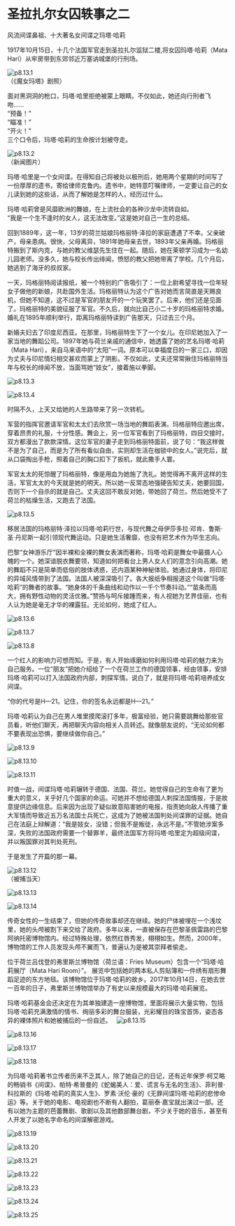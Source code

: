 # 圣拉扎尔女囚轶事之二

​风流间谍鼻祖、十大著名女间谍之玛塔·哈莉

1917年10月15日，十几个法国军官走到圣拉扎尔监狱二楼,将女囚玛塔·哈莉（Mata Hari）从牢房带到东郊邻近万塞讷城堡的行刑场。

![p8.13.1](./images/8.13.1.jpg)  
（《魔女玛塔》剧照）

面对黑洞洞的枪口，玛塔·哈里拒绝被蒙上眼睛。不仅如此，她还向行刑者飞吻……  
“预备！”  
“瞄准！”  
“开火！”  
三个口令后，玛塔·哈莉的生命按计划被夺走。

![p8.13.2](./images/8.13.2.jpg)  
（新闻图片）

玛塔·哈里是一个女间谍。在得知自己将被处以极刑后，她用两个星期的时间写了一份厚厚的遗书，寄给律师克鲁内。遗书中，她特意叮嘱律师，一定要让自己的女儿读到她的这些话，从而了解她是怎样的人，经历过什么。

玛塔·哈莉曾是风靡欧洲的舞娘，在上流社会的各种沙龙中流转自如。  
“我是一个生不逢时的女人，这无法改变。”这是她对自己一生的总结。  

回到1889年，这一年，13岁的荷兰姑娘玛格丽特·泽拉的家庭遭遇了不幸。父亲破产，母亲患病。很快，父母离异，1891年她母亲去世，1893年父亲再婚。玛格丽特搬到了斯内克，与她的教父维瑟先生住在一起。随后，她在莱顿学习成为一名幼儿园老师。没多久，她与校长传出绯闻，愤怒的教父把她带离了学校。几个月后，她逃到了海牙的叔叔家。

一天，玛格丽特阅读报纸，被一个特别的广告吸引了：一位上尉希望寻找一位年轻女子做他的新娘，共赴国外生活。玛格丽特认为这个广告对她而言简直是天赐良机，但她不知道，这不过是军官的朋友开的一个玩笑罢了。后来，他们还是见面了。玛格丽特的美貌征服了军官。不久后，就向比自己小二十岁的玛格丽特求婚。婚礼在1895年顺利举行，距离玛格丽特读到广告那天，只过去三个月。

新婚夫妇去了印度尼西亚。在那里，玛格丽特生下了一个女儿。在印尼她加入了一家当地的舞蹈公司。1897年她与荷兰亲戚的通信中，她透露了她的艺名玛塔·哈莉（Mata Hari），来自马来语中的“太阳”一词。原本可以幸福度日的一家三口，却因为丈夫与印尼情妇相交甚欢而蒙上了阴影。不仅如此，丈夫还常常揪住玛格丽特当年与校长的绯闻不放，当面骂她“妓女”，接着施以拳脚。

![p8.13.3](./images/8.13.3.jpg)

![p8.13.4](./images/8.13.4.jpg)

时隔不久，上天又给她的人生路带来了另一次转机。

军营的指挥官邀请军官和太太们去欣赏一场当地的舞蹈表演。玛格丽特应邀出席，穿着昂贵的礼服，十分性感。舞会上，另一位军官看到了玛格丽特，四目交接时，双方都漫出了款款深情。这位军官的妻子走到玛格丽特面前，说了句：“我这样做不是为了自己，而是为了所有看似自由，实则却生活在枷锁中的女人。”说完后，就从口袋掏出手枪，照着自己的胸口扣下了扳机，就此撒手人寰。

军官太太的死惊醒了玛格丽特，像是用血为她施了洗礼。她觉得再不离开这样的生活，军官太太的今天就是她的明天。所以她一反常态地强硬告知丈夫，她要回国，否则下一个自杀的就是自己。丈夫这回不敢反对她，带她回了荷兰。然后她受不了荷兰的枯燥生活，又跑去了法国。

![p8.13.5](./images/8.13.5.jpg)

移居法国的玛格丽特·泽拉以玛塔·哈莉行世，与现代舞之母伊莎多拉·邓肯、鲁斯·圣·丹尼斯一起引领现代舞运动。只是她生活奢靡，也没有把艺术作为毕生志向。

巴黎“女神游乐厅”因半裸和全裸的舞女表演而著称，玛塔·哈莉是舞女中最摄人心魄的一个。她深谙脱衣舞要领，知道如何把看台上男人女人们的意念引向高潮。她的舞蹈不只是简单而低俗的肢体诱惑，还内涵某种神秘体验。她通过身体，将印尼的异域风情带到了法国。法国人被深深吸引了。各大报纸争相报道这个叫做“玛塔·哈莉”的舞者的故事。“她身体的千条曲线和动作以一千个节奏抖动。”“苗条而高大，拥有野性动物的灵活优雅。”赞扬与呵斥接踵而来，有人视她为艺界佳丽，也有人认为她是毫无才华的裸露狂。无论如何，她成了红人。

![p8.13.6](./images/8.13.6.jpg)

![p8.13.7](./images/8.13.7.jpg)

![p8.13.8](./images/8.13.8.jpg)

一个红人的影响力可想而知。于是，有人开始琢磨如何利用玛塔·哈莉的魅力来为自己服务。一位“朋友”把她介绍给了一个在荷兰工作的德国领事，经由领事，安排玛塔·哈莉可以打入法国政府内部，刺探军情。说白了，就是将玛塔·哈莉培养成女间谍。

“你的代号是H—21。记住，你的签名永远都是H—21。”

玛塔·哈莉认为自己在男人堆里摸爬滚打多年，极富经验，她只需要跳舞给那些官员看，听他们聊天，再把聊天内容向相关人员转述。就像朋友说的，“无论如何都不要表现出恐惧，要继续做你自己。”

![p8.13.9](./images/8.13.9.jpg)

![p8.13.10](./images/8.13.10.jpg)

![p8.13.11](./images/8.13.11.jpg)

时值一战，间谍玛塔·哈莉辗转于德国、法国、荷兰。她觉得自己的生命有了更为重大的意义，关乎好几个国家的命运。可她并不想给德国人刺探法国情报，于是故意提供边缘信息。后来因为出现了疑似故意陷害她的电报，指责她向敌人传播了重大军情而导致近五万名法国士兵死亡，这成为了她被法国判处间谍罪的证据。她自己在法庭上辩解道：“我是妓女，没错；但我不是叛徒，永远不是。”不管她涉案多深，失败的法国政府需要一个替罪羊，最终法国军方将玛塔·哈里定为超级间谍，并以叛国罪对其判处死刑。

于是发生了开篇的那一幕。

![p8.13.12](./images/8.13.12.jpg)  
（被捕当天）

![p8.13.13](./images/8.13.13.jpg)

![p8.13.14](./images/8.13.14.jpg)

传奇女性的一生结束了，但她的传奇故事却还在继续。她的尸体被埋在一个浅坟里，她的头颅被割下来交给了政府。多年以来，一直被保存在巴黎圣佩雷路的巴黎阿纳托密博物馆内。经过特殊处理，依然红唇秀发，栩栩如生。然而，2000年，博物馆的工作人员发现头颅不翼而飞，普遍认为是被其崇拜者偷走。

位于荷兰吕伐登的弗里斯兰博物馆（荷兰语：Fries Museum）包含一个“玛塔·哈莉展厅（Mata Hari Room）”。 展览中包括她的两本私人剪贴簿和一件绣有扇形舞蹈足迹的东方地毯。该博物馆位于玛塔·哈莉的故乡。2017年10月14日，在她去世一百年的日子，弗里斯兰博物馆举办了有史以来规模最大的玛塔·哈莉展览。

玛塔·哈莉基金会还决定在为其单独建造一座博物馆，里面将展示大量实物，包括玛塔·哈莉充满激情的情书、绚丽多彩的舞台服装，光彩耀目的珠宝首饰，姿态各异的裸体照片和她被捕后的一份自述。
 
![p8.13.15](./images/8.13.15.jpg)

![p8.13.16](./images/8.13.16.jpg)

![p8.13.17](./images/8.13.17.jpg)

![p8.13.18](./images/8.13.18.jpg)

为玛塔·哈莉著书立传者历来不乏其人，除了她自己的日记，还有近年保罗·柯艾略的畅销书《间谍》、帕特·希普曼的《蛇蝎美人：爱、谎言与无名的生活》、菲利普·科拉斯的《玛塔·哈莉的真实人生》、罗素·沃伦·豪的《无罪间谍玛塔·哈莉的悲惨命运》等。关于她的电影、电视剧也不断有人翻拍，葛丽泰·嘉宝就出演过一部。还有以她为主题的芭蕾舞剧、歌剧以及其他数部舞台剧，不少关于她的音乐，甚至有人开发了以她名字命名的间谍解密游戏。

![p8.13.19](./images/8.13.19.jpg)

![p8.13.20](./images/8.13.20.jpg)

![p8.13.21](./images/8.13.21.jpg)

![p8.13.22](./images/8.13.22.jpg)

![p8.13.23](./images/8.13.23.jpg)

![p8.13.24](./images/8.13.24.jpg)

![p8.13.25](./images/8.13.25.jpg)
